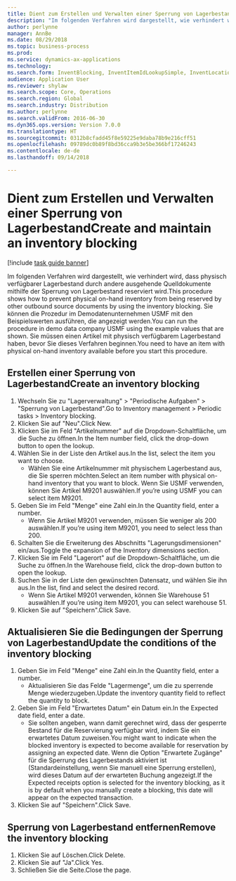 ```yaml
--- 
title: Dient zum Erstellen und Verwalten einer Sperrung von Lagerbestand
description: "Im folgenden Verfahren wird dargestellt, wie verhindert wird, dass physisch verfügbarer Lagerbestand durch andere ausgehende Quelldokumente mithilfe der Sperrung von Lagerbestand reserviert wird."
author: perlynne
manager: AnnBe
ms.date: 08/29/2018
ms.topic: business-process
ms.prod: 
ms.service: dynamics-ax-applications
ms.technology: 
ms.search.form: InventBlocking, InventItemIdLookupSimple, InventLocationIdLookup
audience: Application User
ms.reviewer: shylaw
ms.search.scope: Core, Operations
ms.search.region: Global
ms.search.industry: Distribution
ms.author: perlynne
ms.search.validFrom: 2016-06-30
ms.dyn365.ops.version: Version 7.0.0
ms.translationtype: HT
ms.sourcegitcommit: 0312b8cfadd45f8e59225e9daba78b9e216cff51
ms.openlocfilehash: 09789dc0b89f8bd36cca9b3e5be366bf17246243
ms.contentlocale: de-de
ms.lasthandoff: 09/14/2018

---
```

# <a name="create-and-maintain-an-inventory-blocking"></a><span data-ttu-id="063e1-103">Dient zum Erstellen und Verwalten einer Sperrung von Lagerbestand</span><span class="sxs-lookup"><span data-stu-id="063e1-103">Create and maintain an inventory blocking</span></span>

[!include [task guide banner](../../includes/task-guide-banner.md)]

<span data-ttu-id="063e1-104">Im folgenden Verfahren wird dargestellt, wie verhindert wird, dass physisch verfügbarer Lagerbestand durch andere ausgehende Quelldokumente mithilfe der Sperrung von Lagerbestand reserviert wird.</span><span class="sxs-lookup"><span data-stu-id="063e1-104">This procedure shows how to prevent physical on-hand inventory from being reserved by other outbound source documents by using the inventory blocking.</span></span> <span data-ttu-id="063e1-105">Sie können die Prozedur im Demodatenunternehmen USMF mit den Beispielswerten ausführen, die angezeigt werden.</span><span class="sxs-lookup"><span data-stu-id="063e1-105">You can run the procedure in demo data company USMF using the example values that are shown.</span></span> <span data-ttu-id="063e1-106">Sie müssen einen Artikel mit physisch verfügbarem Lagerbestand haben, bevor Sie dieses Verfahren beginnen.</span><span class="sxs-lookup"><span data-stu-id="063e1-106">You need to have an item with physical on-hand inventory available before you start this procedure.</span></span>


## <a name="create-an-inventory-blocking"></a><span data-ttu-id="063e1-107">Erstellen einer Sperrung von Lagerbestand</span><span class="sxs-lookup"><span data-stu-id="063e1-107">Create an inventory blocking</span></span>
1. <span data-ttu-id="063e1-108">Wechseln Sie zu "Lagerverwaltung" > "Periodische Aufgaben" > "Sperrung von Lagerbestand".</span><span class="sxs-lookup"><span data-stu-id="063e1-108">Go to Inventory management > Periodic tasks > Inventory blocking.</span></span>
2. <span data-ttu-id="063e1-109">Klicken Sie auf "Neu".</span><span class="sxs-lookup"><span data-stu-id="063e1-109">Click New.</span></span>
3. <span data-ttu-id="063e1-110">Klicken Sie im Feld "Artikelnummer" auf die Dropdown-Schaltfläche, um die Suche zu öffnen.</span><span class="sxs-lookup"><span data-stu-id="063e1-110">In the Item number field, click the drop-down button to open the lookup.</span></span>
4. <span data-ttu-id="063e1-111">Wählen Sie in der Liste den Artikel aus.</span><span class="sxs-lookup"><span data-stu-id="063e1-111">In the list, select the item you want to choose.</span></span> 
    * <span data-ttu-id="063e1-112">Wählen Sie eine Artikelnummer mit physischem Lagerbestand aus, die Sie sperren möchten.</span><span class="sxs-lookup"><span data-stu-id="063e1-112">Select an item number with physical on-hand inventory that you want to block.</span></span> <span data-ttu-id="063e1-113">Wenn Sie USMF verwenden, können Sie Artikel M9201 auswählen.</span><span class="sxs-lookup"><span data-stu-id="063e1-113">If you’re using USMF you can select item M9201.</span></span>  
5. <span data-ttu-id="063e1-114">Geben Sie im Feld "Menge" eine Zahl ein.</span><span class="sxs-lookup"><span data-stu-id="063e1-114">In the Quantity field, enter a number.</span></span>
    * <span data-ttu-id="063e1-115">Wenn Sie Artikel M9201 verwenden, müssen Sie weniger als 200 auswählen.</span><span class="sxs-lookup"><span data-stu-id="063e1-115">If you’re using item M9201, you need to select less than 200.</span></span>  
6. <span data-ttu-id="063e1-116">Schalten Sie die Erweiterung des Abschnitts "Lagerungsdimensionen" ein/aus.</span><span class="sxs-lookup"><span data-stu-id="063e1-116">Toggle the expansion of the Inventory dimensions section.</span></span>
7. <span data-ttu-id="063e1-117">Klicken Sie im Feld "Lagerort" auf die Dropdown-Schaltfläche, um die Suche zu öffnen.</span><span class="sxs-lookup"><span data-stu-id="063e1-117">In the Warehouse field, click the drop-down button to open the lookup.</span></span>
8. <span data-ttu-id="063e1-118">Suchen Sie in der Liste den gewünschten Datensatz, und wählen Sie ihn aus.</span><span class="sxs-lookup"><span data-stu-id="063e1-118">In the list, find and select the desired record.</span></span>
    * <span data-ttu-id="063e1-119">Wenn Sie Artikel M9201 verwenden, können Sie Warehouse 51 auswählen.</span><span class="sxs-lookup"><span data-stu-id="063e1-119">If you’re using item M9201, you can select warehouse 51.</span></span>  
9. <span data-ttu-id="063e1-120">Klicken Sie auf "Speichern".</span><span class="sxs-lookup"><span data-stu-id="063e1-120">Click Save.</span></span>

## <a name="update-the-conditions-of-the-inventory-blocking"></a><span data-ttu-id="063e1-121">Aktualisieren Sie die Bedingungen der Sperrung von Lagerbestand</span><span class="sxs-lookup"><span data-stu-id="063e1-121">Update the conditions of the inventory blocking</span></span>
1. <span data-ttu-id="063e1-122">Geben Sie im Feld "Menge" eine Zahl ein.</span><span class="sxs-lookup"><span data-stu-id="063e1-122">In the Quantity field, enter a number.</span></span>
    * <span data-ttu-id="063e1-123">Aktualisieren Sie das Felde "Lagermenge", um die zu sperrende Menge wiederzugeben.</span><span class="sxs-lookup"><span data-stu-id="063e1-123">Update the inventory quantity field to reflect the quantity to block.</span></span>  
2. <span data-ttu-id="063e1-124">Geben Sie im Feld "Erwartetes Datum" ein Datum ein.</span><span class="sxs-lookup"><span data-stu-id="063e1-124">In the Expected date field, enter a date.</span></span>
    * <span data-ttu-id="063e1-125">Sie sollten angeben, wann damit gerechnet wird, dass der gesperrte Bestand für die Reservierung verfügbar wird, indem Sie ein erwartetes Datum zuweisen.</span><span class="sxs-lookup"><span data-stu-id="063e1-125">You might want to indicate when the blocked inventory is expected to become available for reservation by assigning an expected date.</span></span> <span data-ttu-id="063e1-126">Wenn die Option "Erwartete Zugänge" für die Sperrung des Lagerbestands aktiviert ist (Standardeinstellung, wenn Sie manuell eine Sperrung erstellen), wird dieses Datum auf der erwarteten Buchung angezeigt.</span><span class="sxs-lookup"><span data-stu-id="063e1-126">If the Expected receipts option is selected for the inventory blocking, as it is by default when you manually create a blocking, this date will appear on the expected transaction.</span></span>  
3. <span data-ttu-id="063e1-127">Klicken Sie auf "Speichern".</span><span class="sxs-lookup"><span data-stu-id="063e1-127">Click Save.</span></span>

## <a name="remove-the-inventory-blocking"></a><span data-ttu-id="063e1-128">Sperrung von Lagerbestand entfernen</span><span class="sxs-lookup"><span data-stu-id="063e1-128">Remove the inventory blocking</span></span>
1. <span data-ttu-id="063e1-129">Klicken Sie auf Löschen.</span><span class="sxs-lookup"><span data-stu-id="063e1-129">Click Delete.</span></span>
2. <span data-ttu-id="063e1-130">Klicken Sie auf "Ja".</span><span class="sxs-lookup"><span data-stu-id="063e1-130">Click Yes.</span></span>
3. <span data-ttu-id="063e1-131">Schließen Sie die Seite.</span><span class="sxs-lookup"><span data-stu-id="063e1-131">Close the page.</span></span>


